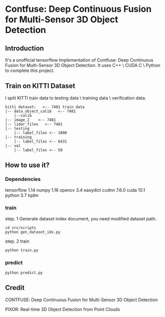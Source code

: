 # Contfuse: Deep Continuous Fusion for Multi-Sensor 3D Object Detection
## Introduction

It's a unofficial tensorflow Implementation of Contfuse: Deep Continuous Fusion for Multi-Sensor 3D Object Detection. It uses C++ \  CUDA C \ Python to complete this project.

## Train on KITTI Dataset

I split KITTI train data to testing data \  training  data \   verification data.

```shell
kitti dataset:   <-- 7481 train data
|-- data_object_calib   <-- 7481
    |--calib
|-- image_2    <-- 7481
|-- lidar_files   <-- 7481
|-- testing
    |-- label_files <-- 1000
|-- training
    |-- label_files <-- 6431
|-- val
    |-- label_files <-- 50
```

## How to use it?

### Dependencies

tensorflow 1.14
numpy 1.16
opencv 3.4
easydict
cudnn 7.6.0
cuda 10.1
python 3.7
tqdm

### train

step. 1  Generate dataset index document, you need modified dataset path.

```shell
cd src/scripts
python gen_dataset_idx.py
```

step. 2  train

```shell
python train.py
```

### predict

```
python predict.py
```

## Credit

CONTFUSE: Deep Continuous Fusion for Multi-Sensor 3D Object Detection

PIXOR: Real-time 3D Object Detection from Point Clouds